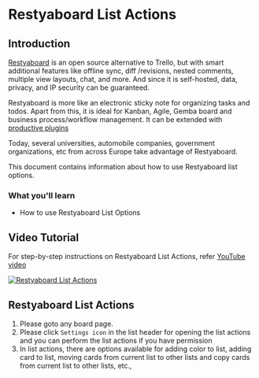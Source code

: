 # Restyaboard List Actions

## Introduction

[Restyaboard](https://restya.com/board) is an open source alternative to Trello, but with smart additional features like offline sync, diff /revisions, nested comments, multiple view layouts, chat, and more. And since it is self-hosted, data, privacy, and IP security can be guaranteed.

Restyaboard is more like an electronic sticky note for organizing tasks and todos. Apart from this, it is ideal for Kanban, Agile, Gemba board and business process/workflow management. It can be extended with [productive plugins](https://restya.com/board/apps "productive plugins")

Today, several universities, automobile companies, government organizations, etc from across Europe take advantage of Restyaboard.

This document contains information about how to use Restyaboard list options.

### What you'll learn

*   How to use Restyaboard List Options

## Video Tutorial

For step-by-step instructions on Restyaboard List Actions, refer [YouTube video](https://www.youtube.com/watch?v=2H0lZ6PDcsg "Watch video on Restyaboard List Actions")

[![Restyaboard List Actions](restyaboard-list-actions.png)](https://www.youtube.com/watch?v=2H0lZ6PDcsg "Watch video on Restyaboard List Actions")  

## Restyaboard List Actions

1.  Please goto any board page.
2.  Please click `Settings icon` in the list header for opening the list actions and you can perform the list actions if you have permission
3.  In list actions, there are options available for adding color to list, adding card to list, moving cards from current list to other lists and copy cards from current list to other lists, etc.,